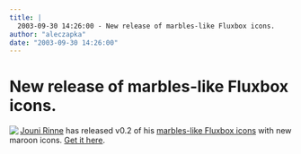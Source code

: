 ```yaml
---
title: |
  2003-09-30 14:26:00 - New release of marbles-like Fluxbox icons.
author: "aleczapka"
date: "2003-09-30 14:26:00"
---
```


# New release of marbles-like Fluxbox icons.

<img src="/download/propaganda/marbles-style-icons/48x48/fluxbox-red.png" align=left>
<a href="mailto:madmaxjr&#64;kolumbus.fi">Jouni Rinne</a> has released v0.2 of his <A href="/download/propaganda/marbles-style-icons/">marbles-like Fluxbox icons</a> with new maroon icons. <a href="/download/propaganda/marbles-style-icons/">Get it here</a>.




